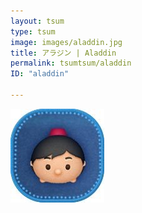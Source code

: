```yaml
---
layout: tsum
type: tsum
image: images/aladdin.jpg
title: アラジン | Aladdin
permalink: tsumtsum/aladdin
ID: "aladdin"

---
```

<img class="ui image" src="../images/aladdin.jpg">
